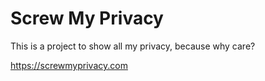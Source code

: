 # Screw My Privacy

This is a project to show all my privacy, because why care?

https://screwmyprivacy.com